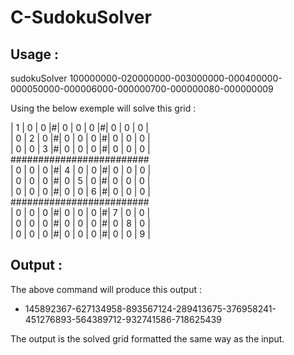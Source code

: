 C-SudokuSolver
==============

Usage :
-------
sudokuSolver 100000000-020000000-003000000-000400000-000050000-000006000-000000700-000000080-000000009


Using the below exemple will solve this grid :

| 1 | 0 | 0 |#| 0 | 0 | 0 |#| 0 | 0 | 0 |<br />
| 0 | 2 | 0 |#| 0 | 0 | 0 |#| 0 | 0 | 0 |<br />
| 0 | 0 | 3 |#| 0 | 0 | 0 |#| 0 | 0 | 0 |<br />
\#\#\#\#\#\#\#\#\#\#\#\#\#\#\#\#\#\#\#\#\#\#\#\#\#<br />
| 0 | 0 | 0 |#| 4 | 0 | 0 |#| 0 | 0 | 0 |<br />
| 0 | 0 | 0 |#| 0 | 5 | 0 |#| 0 | 0 | 0 |<br />
| 0 | 0 | 0 |#| 0 | 0 | 6 |#| 0 | 0 | 0 |<br />
\#\#\#\#\#\#\#\#\#\#\#\#\#\#\#\#\#\#\#\#\#\#\#\#\#<br />
| 0 | 0 | 0 |#| 0 | 0 | 0 |#| 7 | 0 | 0 |<br />
| 0 | 0 | 0 |#| 0 | 0 | 0 |#| 0 | 8 | 0 |<br />
| 0 | 0 | 0 |#| 0 | 0 | 0 |#| 0 | 0 | 9 |<br />

Output :
--------
The above command will produce this output : 
- 145892367-627134958-893567124-289413675-376958241-451276893-564389712-932741586-718625439

The output is the solved grid formatted the same way as the input.
